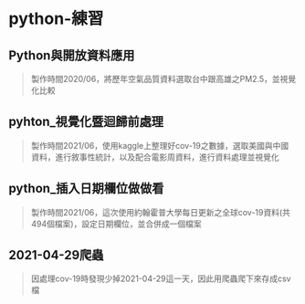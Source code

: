 # python-練習
## Python與開放資料應用
> 製作時間2020/06，將歷年空氣品質資料選取台中跟高雄之PM2.5，並視覺化比較
## pyhton_視覺化暨迴歸前處理
> 製作時間2021/06，使用kaggle上整理好cov-19之數據，選取美國與中國資料，進行敘事性統計，以及配合電影周資料，進行資料處理並視覺化
## python_插入日期欄位做做看
> 製作時間2021/06，這次使用約翰霍普大學每日更新之全球cov-19資料(共494個檔案)，設定日期欄位，並合併成一個檔案
## 2021-04-29爬蟲
> 因處理cov-19時發現少掉2021-04-29這一天，因此用爬蟲爬下來存成csv檔

